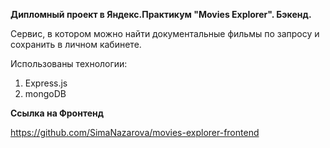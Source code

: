**Дипломный проект в Яндекс.Практикум "Movies Explorer". Бэкенд.**

Сервис, в котором можно найти документальные фильмы по запросу и сохранить в личном кабинете.
 
 
Использованы технологии:
1. Express.js
2. mongoDB


**Ссылка на Фронтенд**

https://github.com/SimaNazarova/movies-explorer-frontend

<!-- **Ссылка на API**
https://api.sn.movies-explorer.students.nomoredomains.icu

**Публичный IP сервера**
130.193.59.36
 -->

